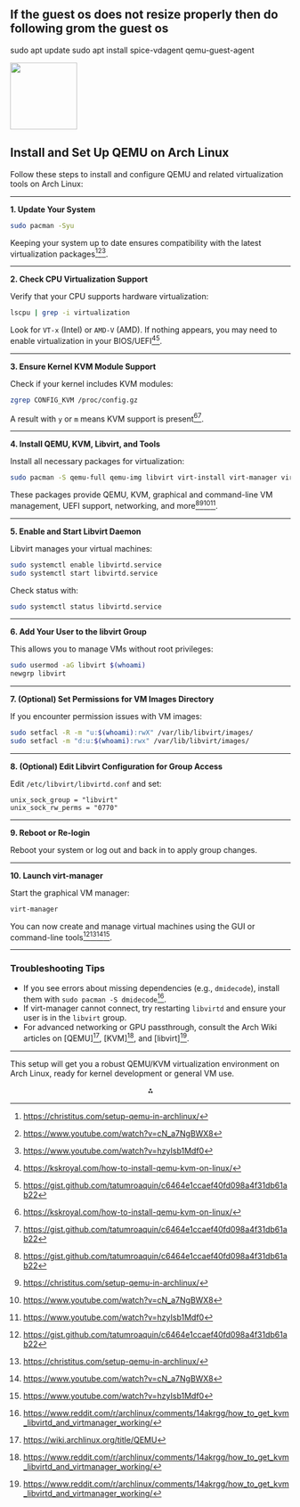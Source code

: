 ## If the guest os does not resize properly then do following grom the guest os

sudo apt update
sudo apt install spice-vdagent qemu-guest-agent




<img src="https://r2cdn.perplexity.ai/pplx-full-logo-primary-dark%402x.png" class="logo" width="120"/>

## Install and Set Up QEMU on Arch Linux

Follow these steps to install and configure QEMU and related virtualization tools on Arch Linux:

---

**1. Update Your System**

```bash
sudo pacman -Syu
```

Keeping your system up to date ensures compatibility with the latest virtualization packages[^5][^6][^7].

---

**2. Check CPU Virtualization Support**

Verify that your CPU supports hardware virtualization:

```bash
lscpu | grep -i virtualization
```

Look for `VT-x` (Intel) or `AMD-V` (AMD). If nothing appears, you may need to enable virtualization in your BIOS/UEFI[^2][^4].

---

**3. Ensure Kernel KVM Module Support**

Check if your kernel includes KVM modules:

```bash
zgrep CONFIG_KVM /proc/config.gz
```

A result with `y` or `m` means KVM support is present[^2][^4].

---

**4. Install QEMU, KVM, Libvirt, and Tools**

Install all necessary packages for virtualization:

```bash
sudo pacman -S qemu-full qemu-img libvirt virt-install virt-manager virt-viewer edk2-ovmf swtpm guestfs-tools libosinfo dnsmasq vde2 bridge-utils openbsd-netcat ebtables iptables
```

These packages provide QEMU, KVM, graphical and command-line VM management, UEFI support, networking, and more[^4][^5][^6][^7].

---

**5. Enable and Start Libvirt Daemon**

Libvirt manages your virtual machines:

```bash
sudo systemctl enable libvirtd.service
sudo systemctl start libvirtd.service
```

Check status with:

```bash
sudo systemctl status libvirtd.service
```


---

**6. Add Your User to the libvirt Group**

This allows you to manage VMs without root privileges:

```bash
sudo usermod -aG libvirt $(whoami)
newgrp libvirt
```


---

**7. (Optional) Set Permissions for VM Images Directory**

If you encounter permission issues with VM images:

```bash
sudo setfacl -R -m "u:$(whoami):rwX" /var/lib/libvirt/images/
sudo setfacl -m "d:u:$(whoami):rwx" /var/lib/libvirt/images/
```


---

**8. (Optional) Edit Libvirt Configuration for Group Access**

Edit `/etc/libvirt/libvirtd.conf` and set:

```
unix_sock_group = "libvirt"
unix_sock_rw_perms = "0770"
```


---

**9. Reboot or Re-login**

Reboot your system or log out and back in to apply group changes.

---

**10. Launch virt-manager**

Start the graphical VM manager:

```bash
virt-manager
```

You can now create and manage virtual machines using the GUI or command-line tools[^4][^5][^6][^7].

---

### **Troubleshooting Tips**

- If you see errors about missing dependencies (e.g., `dmidecode`), install them with `sudo pacman -S dmidecode`[^3].
- If virt-manager cannot connect, try restarting `libvirtd` and ensure your user is in the `libvirt` group.
- For advanced networking or GPU passthrough, consult the Arch Wiki articles on [QEMU][^1], [KVM][^3], and [libvirt][^3].

---

This setup will get you a robust QEMU/KVM virtualization environment on Arch Linux, ready for kernel development or general VM use.

<div style="text-align: center">⁂</div>

[^1]: https://wiki.archlinux.org/title/QEMU

[^2]: https://kskroyal.com/how-to-install-qemu-kvm-on-linux/

[^3]: https://www.reddit.com/r/archlinux/comments/14akrgg/how_to_get_kvm_libvirtd_and_virtmanager_working/

[^4]: https://gist.github.com/tatumroaquin/c6464e1ccaef40fd098a4f31db61ab22

[^5]: https://christitus.com/setup-qemu-in-archlinux/

[^6]: https://www.youtube.com/watch?v=cN_a7NgBWX8

[^7]: https://www.youtube.com/watch?v=hzyIsb1Mdf0

[^8]: https://gist.github.com/lordofwizard/35e39955d70da70ddb4af4ca02afcd98

[^9]: https://www.tauceti.blog/posts/virtualization-with-archlinux-qemu-kvm-part-4/

[^10]: https://www.youtube.com/watch?v=OwFZW8x8SsY

[^11]: https://www.reddit.com/r/archlinux/comments/68jvew/installing_archlinux_in_a_qemu_kvm_vm/

[^12]: https://www.reddit.com/r/archlinux/comments/1cqv7tl/qemukvm_virtmanager_for_install_arch_linux/

[^13]: https://www.qemu.org/download

